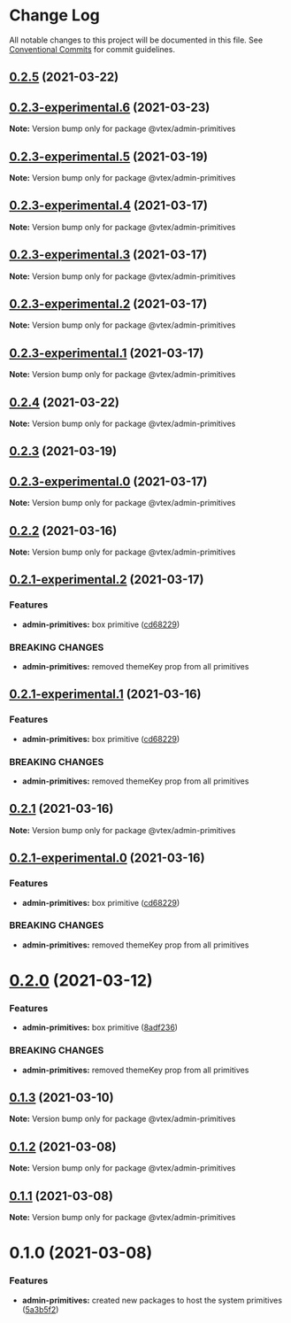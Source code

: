 # Change Log

All notable changes to this project will be documented in this file.
See [Conventional Commits](https://conventionalcommits.org) for commit guidelines.

## [0.2.5](https://github.com/vtex/onda/compare/@vtex/admin-primitives@0.2.4...@vtex/admin-primitives@0.2.5) (2021-03-22)
## [0.2.3-experimental.6](https://github.com/vtex/onda/compare/@vtex/admin-primitives@0.2.3-experimental.5...@vtex/admin-primitives@0.2.3-experimental.6) (2021-03-23)

**Note:** Version bump only for package @vtex/admin-primitives





## [0.2.3-experimental.5](https://github.com/vtex/onda/compare/@vtex/admin-primitives@0.2.3-experimental.4...@vtex/admin-primitives@0.2.3-experimental.5) (2021-03-19)

**Note:** Version bump only for package @vtex/admin-primitives





## [0.2.3-experimental.4](https://github.com/vtex/onda/compare/@vtex/admin-primitives@0.2.2...@vtex/admin-primitives@0.2.3-experimental.4) (2021-03-17)

**Note:** Version bump only for package @vtex/admin-primitives

## [0.2.3-experimental.3](https://github.com/vtex/onda/compare/@vtex/admin-primitives@0.2.2...@vtex/admin-primitives@0.2.3-experimental.3) (2021-03-17)

**Note:** Version bump only for package @vtex/admin-primitives

## [0.2.3-experimental.2](https://github.com/vtex/onda/compare/@vtex/admin-primitives@0.2.2...@vtex/admin-primitives@0.2.3-experimental.2) (2021-03-17)

**Note:** Version bump only for package @vtex/admin-primitives

## [0.2.3-experimental.1](https://github.com/vtex/onda/compare/@vtex/admin-primitives@0.2.2...@vtex/admin-primitives@0.2.3-experimental.1) (2021-03-17)

**Note:** Version bump only for package @vtex/admin-primitives

## [0.2.4](https://github.com/vtex/onda/compare/@vtex/admin-primitives@0.2.3...@vtex/admin-primitives@0.2.4) (2021-03-22)

**Note:** Version bump only for package @vtex/admin-primitives

## [0.2.3](https://github.com/vtex/onda/compare/@vtex/admin-primitives@0.2.2...@vtex/admin-primitives@0.2.3) (2021-03-19)

## [0.2.3-experimental.0](https://github.com/vtex/onda/compare/@vtex/admin-primitives@0.2.2...@vtex/admin-primitives@0.2.3-experimental.0) (2021-03-17)

**Note:** Version bump only for package @vtex/admin-primitives

## [0.2.2](https://github.com/vtex/onda/compare/@vtex/admin-primitives@0.2.1...@vtex/admin-primitives@0.2.2) (2021-03-16)

**Note:** Version bump only for package @vtex/admin-primitives

## [0.2.1-experimental.2](https://github.com/vtex/onda/compare/@vtex/admin-primitives@0.1.3...@vtex/admin-primitives@0.2.1-experimental.2) (2021-03-17)

### Features

- **admin-primitives:** box primitive ([cd68229](https://github.com/vtex/onda/commit/cd68229b842afb1cdbe7d3f8d8d5c87a52253d13))

### BREAKING CHANGES

- **admin-primitives:** removed themeKey prop from all primitives

## [0.2.1-experimental.1](https://github.com/vtex/onda/compare/@vtex/admin-primitives@0.1.3...@vtex/admin-primitives@0.2.1-experimental.1) (2021-03-16)

### Features

- **admin-primitives:** box primitive ([cd68229](https://github.com/vtex/onda/commit/cd68229b842afb1cdbe7d3f8d8d5c87a52253d13))

### BREAKING CHANGES

- **admin-primitives:** removed themeKey prop from all primitives

## [0.2.1](https://github.com/vtex/onda/compare/@vtex/admin-primitives@0.2.0...@vtex/admin-primitives@0.2.1) (2021-03-16)

**Note:** Version bump only for package @vtex/admin-primitives

## [0.2.1-experimental.0](https://github.com/vtex/onda/compare/@vtex/admin-primitives@0.1.3...@vtex/admin-primitives@0.2.1-experimental.0) (2021-03-16)

### Features

- **admin-primitives:** box primitive ([cd68229](https://github.com/vtex/onda/commit/cd68229b842afb1cdbe7d3f8d8d5c87a52253d13))

### BREAKING CHANGES

- **admin-primitives:** removed themeKey prop from all primitives

# [0.2.0](https://github.com/vtex/onda/compare/@vtex/admin-primitives@0.1.3...@vtex/admin-primitives@0.2.0) (2021-03-12)

### Features

- **admin-primitives:** box primitive ([8adf236](https://github.com/vtex/onda/commit/8adf236d6d3e5406d765fa59cf520505971f80bd))

### BREAKING CHANGES

- **admin-primitives:** removed themeKey prop from all primitives

## [0.1.3](https://github.com/vtex/onda/compare/@vtex/admin-primitives@0.1.2...@vtex/admin-primitives@0.1.3) (2021-03-10)

**Note:** Version bump only for package @vtex/admin-primitives

## [0.1.2](https://github.com/vtex/onda/compare/@vtex/admin-primitives@0.1.1...@vtex/admin-primitives@0.1.2) (2021-03-08)

**Note:** Version bump only for package @vtex/admin-primitives

## [0.1.1](https://github.com/vtex/onda/compare/@vtex/admin-primitives@0.1.0...@vtex/admin-primitives@0.1.1) (2021-03-08)

**Note:** Version bump only for package @vtex/admin-primitives

# 0.1.0 (2021-03-08)

### Features

- **admin-primitives:** created new packages to host the system primitives ([5a3b5f2](https://github.com/vtex/onda/commit/5a3b5f2ca910e8c55d2ec1612b4134ccdf16970f))
